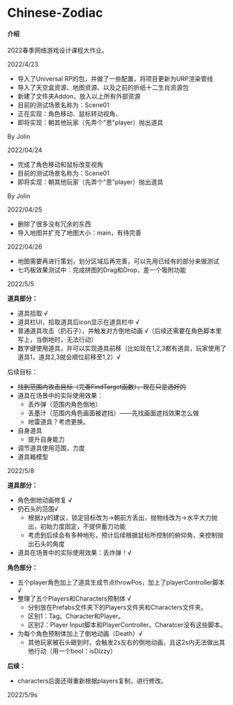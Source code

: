 # Chinese-Zodiac

#### 介绍
2022春季网络游戏设计课程大作业。



2022/4/23 

- 导入了Universal RP的包，并做了一些配置，将项目更新为URP渲染管线
- 导入了天空盒资源、地图资源、以及之前的折纸十二生肖资源包
- 新建了文件夹Addon，放入以上所有外部资源
- 目前的测试场景名称为：Scene01
- 正在实现：角色移动、鼠标转动视角、
- 即将实现：朝其他玩家（先弄个"思"player）抛出道具

By Jolin



2022/04/24

- 完成了角色移动和鼠标改变视角
- 目前的测试场景名称为：Scene01
- 即将实现：朝其他玩家（先弄个"思"player）抛出道具

By Jolin



2022/04/25

- 删除了很多没有冗余的东西
- 导入地图并扩充了地图大小：main，有待完善


2022/04/26
- 地图需要再进行策划，划分区域后再完善，可以先用已经有的部分来做测试
- 七巧板效果测试中：完成拼图的Drag和Drop，差一个吸附功能



2022/5/5

**道具部分：**

- 道具拾取 √
- 道具栏UI，拾取道具后icon显示在道具栏中 √
- 普通道具攻击（扔石子），并触发对方倒地动画 √（后续还需要在角色脚本里写上，当倒地时，无法行动）
- 数字键使用道具，并可以实现道具前移（比如现在1,2,3都有道具，玩家使用了道具1，道具2,3就会顺位前移至1,2）√

后续目标：

- ~~找到范围内攻击目标（完善FindTarget函数），现在只是选好的~~
- 道具在场景中的实际使用效果：
  - 丢炸弹（范围内角色倒地）
  - 丢墨汁（范围内角色画面被遮挡）——先找画面遮挡效果怎么做
  - 地雷道具？考虑更换。
- 自身道具
  - 提升自身能力
- 调节道具使用范围，力度
- 道具箱模型

2022/5/8

**道具部分：**

- 角色倒地动画修复 √
- 扔石头的范围√
  - 根据zy的建议，锁定目标改为->朝前方丢出，抛物线改为->水平大力抛出，初始力度固定，不提供蓄力功能
  - 考虑到后续会有多种地形，预计后续根据鼠标所控制的俯仰角，来控制抛出石头的角度
- 道具在场景中的实际使用效果：丢炸弹！√

**角色部分：**

- 五个player角色加上了道具生成节点throwPos，加上了playerController脚本 √
- 整理了五个Players和Characters预制体 √
  - 分别放在Prefabs文件夹下的Players文件夹和Characters文件夹。
  - 区别1：Tag。Character和Player。
  - 区别2：Player Input脚本和PlayerController。Charatcer没有这些脚本。
- 为每个角色预制体加上了倒地动画（Death）√
  - 其他玩家被石头砸到时，会触发2s左右的倒地动画，且这2s内无法做出其他行动（用一个bool：isDizzy）

**后续：**

- characters后面还得重新根据players复制，进行修改。



2022/5/9s
